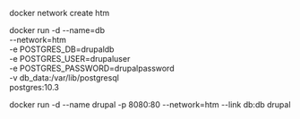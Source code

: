 
docker network create htm

docker run -d --name=db \
  --network=htm \
  -e POSTGRES_DB=drupaldb \
  -e POSTGRES_USER=drupaluser \
  -e POSTGRES_PASSWORD=drupalpassword \
  -v db_data:/var/lib/postgresql  \
postgres:10.3


docker run -d --name drupal -p 8080:80 --network=htm --link db:db drupal